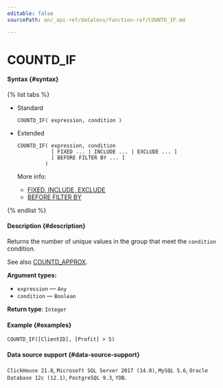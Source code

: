 ```yaml
---
editable: false
sourcePath: en/_api-ref/datalens/function-ref/COUNTD_IF.md

---
```


# COUNTD_IF



#### Syntax {#syntax}

{% list tabs %}

- Standard

  ```
  COUNTD_IF( expression, condition )
  ```

- Extended

  ```
  COUNTD_IF( expression, condition
             [ FIXED ... | INCLUDE ... | EXCLUDE ... ]
             [ BEFORE FILTER BY ... ]
           )
  ```

  More info:
  - [FIXED, INCLUDE, EXCLUDE](aggregation-functions.md#syntax-lod)
  - [BEFORE FILTER BY](aggregation-functions.md#syntax-before-filter-by)

{% endlist %}

#### Description {#description}
Returns the number of unique values in the group that meet the `condition` condition.

See also [COUNTD_APPROX](COUNTD_APPROX.md).

**Argument types:**
- `expression` — `Any`
- `condition` — `Boolean`


**Return type**: `Integer`

#### Example {#examples}

```
COUNTD_IF([ClientID], [Profit] > 5)
```


#### Data source support {#data-source-support}

`ClickHouse 21.8`, `Microsoft SQL Server 2017 (14.0)`, `MySQL 5.6`, `Oracle Database 12c (12.1)`, `PostgreSQL 9.3`, `YDB`.
